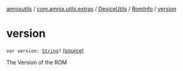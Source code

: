 [amnixutils](../../../index.md) / [com.amnix.utils.extras](../../index.md) / [DeviceUtils](../index.md) / [RomInfo](index.md) / [version](./version.md)

# version

`var version: `[`String`](https://kotlinlang.org/api/latest/jvm/stdlib/kotlin/-string/index.html)`?` [(source)](https://github.com/AmniX/amnixUtils/tree/master/amnixutils/src/main/java/com/amnix/utils/extras/DeviceUtils.kt#L343)

The Version of the ROM

